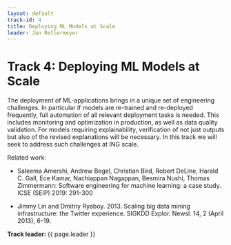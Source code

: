 ```yaml
---
layout: default
track-id: 4
title: Deploying ML Models at Scale
leader: Jan Rellermeyer
---
```


# Track 4: Deploying ML Models at Scale

The deployment of ML-applications brings in a unique set of engineering challenges. In particular if models are re-trained and re-deployed frequently, full automation of all relevant deployment tasks is needed. This includes monitoring and optimization in production, as well as data quality validation. For models requiring explainability, verification of not just outputs but also of the revised explanations will be necessary.
In this track we will seek to address such challenges at ING scale.

Related work:

- Saleema Amershi, Andrew Begel, Christian Bird, Robert DeLine, Harald C. Gall, Ece Kamar, Nachiappan Nagappan, Besmira Nushi, Thomas Zimmermann:
Software engineering for machine learning: a case study. ICSE (SEIP) 2019: 291-300

- Jimmy Lin and Dmitriy Ryaboy. 2013. Scaling big data mining infrastructure: the Twitter experience. SIGKDD Explor. Newsl. 14, 2 (April 2013), 6-19.

**Track leader:** {{ page.leader }}